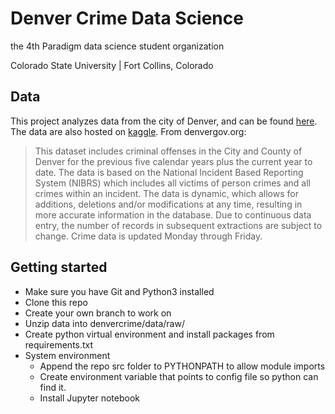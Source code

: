 # Denver Crime Data Science
the 4th Paradigm data science student organization

Colorado State University | Fort Collins, Colorado

## Data
This project analyzes data from the city of Denver, and can be found [here](https://www.denvergov.org/opendata/dataset/city-and-county-of-denver-crime). The data are also hosted on [kaggle](https://www.kaggle.com/paultimothymooney/denver-crime-data). From denvergov.org:
>This dataset includes criminal offenses in the City and County of Denver for the previous five calendar years plus the current year to date. The data is based on the National Incident Based Reporting System (NIBRS) which includes all victims of person crimes and all crimes within an incident. The data is dynamic, which allows for additions, deletions and/or modifications at any time, resulting in more accurate information in the database. Due to continuous data entry, the number of records in subsequent extractions are subject to change. Crime data is updated Monday through Friday.

## Getting started
* Make sure you have Git and Python3 installed 
* Clone this repo 
* Create your own branch to work on
* Unzip data into denvercrime/data/raw/
* Create python virtual environment and install packages from requirements.txt
* System environment
  * Append the repo src folder to PYTHONPATH to allow module imports
  * Create environment variable that points to config file so python can find it.
  * Install Jupyter notebook

